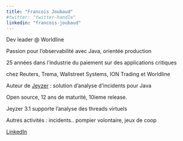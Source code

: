 ```yaml
---
title: "Francois Joubaud"
#twitter: "twitter-handle"
linkedin: "francois-joubaud"
---
```


Dev leader @ Worldline

Passion pour l’observabilité avec Java, orientée production

25 années dans l’industrie du paiement sur des applications critiques

chez Reuters, Trema, Wallstreet Systems, ION Trading et Worldline
 
Auteur de [Jeyzer](https://jeyzer.org) : solution d’analyse d’incidents pour Java

Open source, 12 ans de maturité, 10ieme release.

Jeyzer 3.1 supporte l’analyse des threads virtuels

Autres activités : incidents.. pompier volontaire, jeux de coop

[LinkedIn](https://www.linkedin.com/francois-joubaud)
